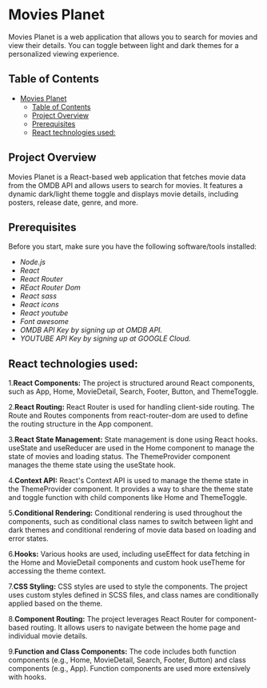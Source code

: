 # Movies Planet

Movies Planet is a web application that allows you to search for movies and view their details. You can toggle between light and dark themes for a personalized viewing experience.

## Table of Contents

- [Movies Planet](https://react-movie-finder-weld.vercel.app/)
  - [Table of Contents](#table-of-contents)
  - [Project Overview](#project-overview)
  - [Prerequisites](#prerequisites)
  - [React technologies used:](#react-technologies-used)

## Project Overview

Movies Planet is a React-based web application that fetches movie data from the OMDB API and allows users to search for movies. It features a dynamic dark/light theme toggle and displays movie details, including posters, release date, genre, and more.

## Prerequisites

Before you start, make sure you have the following software/tools installed:

- *Node.js*
- *React*
- *React Router*
- *REact Router Dom*
- *React sass*
- *React icons*
- *React youtube*
- *Font awesome*
- *OMDB API Key by signing up at OMDB API.*
- *YOUTUBE API Key by signing up at GOOGLE Cloud.*

## React technologies used:

1.**React Components:** The project is structured around React components, such as App, Home, MovieDetail, Search, Footer, Button, and ThemeToggle.

2.**React Routing:** React Router is used for handling client-side routing. The Route and Routes components from react-router-dom are used to define the routing structure in the App component.

3.**React State Management:** State management is done using React hooks. useState and useReducer are used in the Home component to manage the state of movies and loading status. The ThemeProvider component manages the theme state using the useState hook.

4.**Context API:** React's Context API is used to manage the theme state in the ThemeProvider component. It provides a way to share the theme state and toggle function with child components like Home and ThemeToggle.

5.**Conditional Rendering:** Conditional rendering is used throughout the components, such as conditional class names to switch between light and dark themes and conditional rendering of movie data based on loading and error states.

6.**Hooks:** Various hooks are used, including useEffect for data fetching in the Home and MovieDetail components and custom hook useTheme for accessing the theme context.

7.**CSS Styling:** CSS styles are used to style the components. The project uses custom styles defined in SCSS files, and class names are conditionally applied based on the theme.

8.**Component Routing:** The project leverages React Router for component-based routing. It allows users to navigate between the home page and individual movie details.

9.**Function and Class Components:** The code includes both function components (e.g., Home, MovieDetail, Search, Footer, Button) and class components (e.g., App). Function components are used more extensively with hooks.


